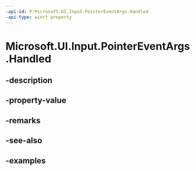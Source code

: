 ```yaml
---
-api-id: P:Microsoft.UI.Input.PointerEventArgs.Handled
-api-type: winrt property
---
```


# Microsoft.UI.Input.PointerEventArgs.Handled

<!--
public bool Handled { get; set; }
-->


## -description

## -property-value

## -remarks

## -see-also

## -examples



